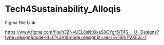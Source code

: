 # Tech4Sustainability_Alloqis

Figma File Link:

https://www.figma.com/file/h3ZNvUEL8sNtQxaS0OYgr5/T4S---UI-Designs?type=design&node-id=0%3A1&mode=design&t=aearEvFiBVFVXE3c-1
